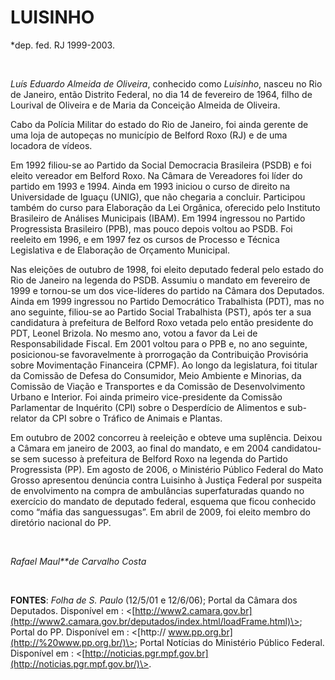 LUISINHO
========

\*dep. fed. RJ 1999-2003.

 

*Luís Eduardo Almeida de Oliveira*, conhecido como *Luisinho*, nasceu no
Rio de Janeiro, então Distrito Federal, no dia 14 de fevereiro de 1964,
filho de Lourival de Oliveira e de Maria da Conceição Almeida de
Oliveira.

Cabo da Polícia Militar do estado do Rio de Janeiro, foi ainda gerente
de uma loja de autopeças no município de Belford Roxo (RJ) e de uma
locadora de vídeos.

Em 1992 filiou-se ao Partido da Social Democracia Brasileira (PSDB) e
foi eleito vereador em Belford Roxo. Na Câmara de Vereadores foi líder
do partido em 1993 e 1994. Ainda em 1993 iniciou o curso de direito na
Universidade de Iguaçu (UNIG), que não chegaria a concluir. Participou
também do curso para Elaboração da Lei Orgânica, oferecido pelo
Instituto Brasileiro de Análises Municipais (IBAM). Em 1994 ingressou no
Partido Progressista Brasileiro (PPB), mas pouco depois voltou ao PSDB.
Foi reeleito em 1996, e em 1997 fez os cursos de Processo e Técnica
Legislativa e de Elaboração de Orçamento Municipal.

Nas eleições de outubro de 1998, foi eleito deputado federal pelo estado
do Rio de Janeiro na legenda do PSDB. Assumiu o mandato em fevereiro de
1999 e tornou-se um dos vice-líderes do partido na Câmara dos Deputados.
Ainda em 1999 ingressou no Partido Democrático Trabalhista (PDT), mas no
ano seguinte, filiou-se ao Partido Social Trabalhista (PST), após ter a
sua candidatura à prefeitura de Belford Roxo vetada pelo então
presidente do PDT, Leonel Brizola. No mesmo ano, votou a favor da Lei de
Responsabilidade Fiscal. Em 2001 voltou para o PPB e, no ano seguinte,
posicionou-se favoravelmente à prorrogação da Contribuição Provisória
sobre Movimentação Financeira (CPMF). Ao longo da legislatura, foi
titular da Comissão de Defesa do Consumidor, Meio Ambiente e Minorias,
da Comissão de Viação e Transportes e da Comissão de Desenvolvimento
Urbano e Interior. Foi ainda primeiro vice-presidente da Comissão
Parlamentar de Inquérito (CPI) sobre o Desperdício de Alimentos e
sub-relator da CPI sobre o Tráfico de Animais e Plantas.

Em outubro de 2002 concorreu à reeleição e obteve uma suplência. Deixou
a Câmara em janeiro de 2003, ao final do mandato, e em 2004
candidatou-se sem sucesso à prefeitura de Belford Roxo na legenda do
Partido Progressista (PP). Em agosto de 2006, o Ministério Público
Federal do Mato Grosso apresentou denúncia contra Luisinho à Justiça
Federal por suspeita de envolvimento na compra de ambulâncias
superfaturadas quando no exercício do mandato de deputado federal,
esquema que ficou conhecido como “máfia das sanguessugas”. Em abril de
2009, foi eleito membro do diretório nacional do PP.

 

*Rafael Maul**de Carvalho Costa*

 

**FONTES**: *Folha de S. Paulo* (12/5/01 e 12/6/06); Portal da Câmara
dos Deputados. Disponível em :
\<[http://www2.camara.gov.br](http://www2.camara.gov.br/deputados/index.html/loadFrame.html)\>;
Portal do PP. Disponível em : \<[http://
www.pp.org.br](http://%20www.pp.org.br/)\>; Portal Notícias do
Ministério Público Federal. Disponível em :
\<[http://noticias.pgr.mpf.gov.br](http://noticias.pgr.mpf.gov.br/)\>.
